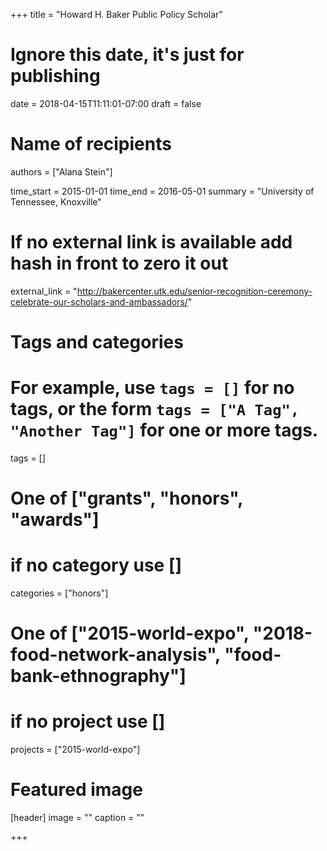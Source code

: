 +++
title = "Howard H. Baker Public Policy Scholar"
# Ignore this date, it's just for publishing
date = 2018-04-15T11:11:01-07:00
draft = false

# Name of recipients
authors = ["Alana Stein"]

time_start = 2015-01-01
time_end = 2016-05-01
summary = "University of Tennessee, Knoxville"

# If no external link is available add  hash in front to zero it out
external_link = "http://bakercenter.utk.edu/senior-recognition-ceremony-celebrate-our-scholars-and-ambassadors/"

# Tags and categories
# For example, use `tags = []` for no tags, or the form `tags = ["A Tag", "Another Tag"]` for one or more tags.
tags = []

# One of ["grants", "honors", "awards"]
# if no category use []
categories = ["honors"]

# One of ["2015-world-expo", "2018-food-network-analysis", "food-bank-ethnography"]
# if no project use []
projects = ["2015-world-expo"]

# Featured image
[header]
image = ""
caption = ""

+++
